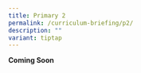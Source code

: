 ```yaml
---
title: Primary 2
permalink: /curriculum-briefing/p2/
description: ""
variant: tiptap
---
```

<p></p><p><strong>Coming Soon</strong></p>